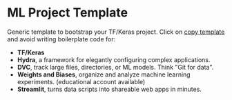 # ML Project Template
Generic template to bootstrap your TF/Keras project. Click on [copy template](https://github.com/nialloh23/ml-project-template/generate) and avoid writing boilerplate code for:

- **TF/Keras**
- **Hydra**, a framework for elegantly configuring complex applications.
- **DVC**, track large files, directories, or ML models. Think "Git for data".
- **Weights and Biases**, organize and analyze machine learning experiments. (educational account available)
- **Streamlit**, turns data scripts into shareable web apps in minutes.
